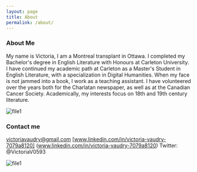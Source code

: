 ```yaml
---
layout: page
title: About
permalink: /about/
---
```

### About Me

My name is Victoria, I am a Montreal transplant in Ottawa. I completed my Bachelor's degree in English Literature with Honours at Carleton University. I have continued my academic path at Carleton as a Master's Student in English Literature, with a specialization in Digital Humanities. When my face is not jammed into a book, I work as a teaching assistant. I have volunteered over the years both for the Charlatan newspaper, as well as at the Canadian Cancer Society. Academically, my interests focus on 18th and 19th century literature. 

![file1](https://github.com/victoriav93/victoriav93.github.io/blob/master/images/Screen%20Shot%202018-03-20%20at%209.07.57%20PM.png?raw=true)



### Contact me

[victoriavaudry@gmail.com](mailto:victoriavaudry@gmail.com)
[www.linkedin.com/in/victoria-vaudry-7079a8120] (www.linkedin.com/in/victoria-vaudry-7079a8120)
Twitter: @VictoriaV0593 


![file1](https://github.com/victoriav93/victoriav93.github.io/blob/master/images/Screen%20Shot%202018-03-20%20at%209.13.09%20PM.png?raw=true)
